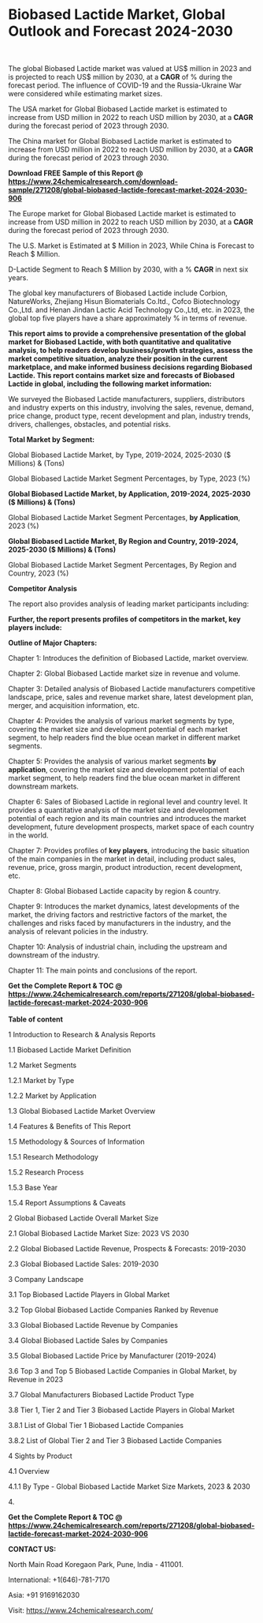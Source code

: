 <h1>Biobased Lactide Market, Global Outlook and Forecast 2024-2030</h1><br/><p>The global Biobased Lactide market was valued at US$ million in 2023 and is projected to reach US$ million by 2030, at a <strong>CAGR</strong> of % during the forecast period. The influence of COVID-19 and the Russia-Ukraine War were considered while estimating market sizes.</p><p>The USA market for Global Biobased Lactide market is estimated to increase from USD million in 2022 to reach USD million by 2030, at a <strong>CAGR</strong> during the forecast period of 2023 through 2030.</p><p>The China market for Global Biobased Lactide market is estimated to increase from USD million in 2022 to reach USD million by 2030, at a <strong>CAGR</strong> during the forecast period of 2023 through 2030.</p><div><b>Download FREE Sample of this Report @ <a href="https://www.24chemicalresearch.com/download-sample/271208/global-biobased-lactide-forecast-market-2024-2030-906">https://www.24chemicalresearch.com/download-sample/271208/global-biobased-lactide-forecast-market-2024-2030-906</a></b></div><p>The Europe market for Global Biobased Lactide market is estimated to increase from USD million in 2022 to reach USD million by 2030, at a <strong>CAGR</strong> during the forecast period of 2023 through 2030.</p><p>The U.S. Market is Estimated at $ Million in 2023, While China is Forecast to Reach $ Million.</p><p>D-Lactide Segment to Reach $ Million by 2030, with a % <strong>CAGR</strong> in next six years.</p><p>The global key manufacturers of Biobased Lactide include Corbion, NatureWorks, Zhejiang Hisun Biomaterials Co.ltd., Cofco Biotechnology Co.,Ltd. and Henan Jindan Lactic Acid Technology Co.,Ltd, etc. in 2023, the global top five players have a share approximately % in terms of revenue.</p><p><strong>This report aims to provide a comprehensive presentation of the global market for Biobased Lactide, with both quantitative and qualitative analysis, to help readers develop business/growth strategies, assess the market competitive situation, analyze their position in the current marketplace, and make informed business decisions regarding Biobased Lactide. This report contains market size and forecasts of Biobased Lactide in global, including the following market information:</strong></p><p>We surveyed the Biobased Lactide manufacturers, suppliers, distributors and industry experts on this industry, involving the sales, revenue, demand, price change, product type, recent development and plan, industry trends, drivers, challenges, obstacles, and potential risks.</p><p><strong>Total Market by Segment:</strong></p><p>Global Biobased Lactide Market, by Type, 2019-2024, 2025-2030 ($ Millions) & (Tons)</p><p>Global Biobased Lactide Market Segment Percentages, by Type, 2023 (%)</p><p><strong>Global Biobased Lactide Market, <strong>by Application</strong>, 2019-2024, 2025-2030 ($ Millions) & (Tons)</strong></p><p>Global Biobased Lactide Market Segment Percentages, <strong>by Application</strong>, 2023 (%)</p><p><strong>Global Biobased Lactide Market, By Region and Country, 2019-2024, 2025-2030 ($ Millions) & (Tons)</strong></p><p>Global Biobased Lactide Market Segment Percentages, By Region and Country, 2023 (%)</p><p><strong>Competitor Analysis</strong></p><p>The report also provides analysis of leading market participants including:</p><p><strong>Further, the report presents profiles of competitors in the market, <strong>key players</strong> include:</strong></p><p><strong>Outline of Major Chapters:</strong></p><p>Chapter 1: Introduces the definition of Biobased Lactide, market overview.</p><p>Chapter 2: Global Biobased Lactide market size in revenue and volume.</p><p>Chapter 3: Detailed analysis of Biobased Lactide manufacturers competitive landscape, price, sales and revenue market share, latest development plan, merger, and acquisition information, etc.</p><p>Chapter 4: Provides the analysis of various market segments by type, covering the market size and development potential of each market segment, to help readers find the blue ocean market in different market segments.</p><p>Chapter 5: Provides the analysis of various market segments <strong>by application</strong>, covering the market size and development potential of each market segment, to help readers find the blue ocean market in different downstream markets.</p><p>Chapter 6: Sales of Biobased Lactide in regional level and country level. It provides a quantitative analysis of the market size and development potential of each region and its main countries and introduces the market development, future development prospects, market space of each country in the world.</p><p>Chapter 7: Provides profiles of <strong>key players</strong>, introducing the basic situation of the main companies in the market in detail, including product sales, revenue, price, gross margin, product introduction, recent development, etc.</p><p>Chapter 8: Global Biobased Lactide capacity by region & country.</p><p>Chapter 9: Introduces the market dynamics, latest developments of the market, the driving factors and restrictive factors of the market, the challenges and risks faced by manufacturers in the industry, and the analysis of relevant policies in the industry.</p><p>Chapter 10: Analysis of industrial chain, including the upstream and downstream of the industry.</p><p>Chapter 11: The main points and conclusions of the report.</p><div><b>Get the Complete Report & TOC @ <a href="https://www.24chemicalresearch.com/reports/271208/global-biobased-lactide-forecast-market-2024-2030-906">https://www.24chemicalresearch.com/reports/271208/global-biobased-lactide-forecast-market-2024-2030-906</a></b></div><br><b>Table of content</b><p>1 Introduction to Research & Analysis Reports<br />
 
  1.1 Biobased Lactide Market Definition<br />
 
  1.2 Market Segments<br />
 
  1.2.1 Market by Type<br />
 
  1.2.2 Market by Application<br />
 
  1.3 Global Biobased Lactide Market Overview<br />
 
  1.4 Features & Benefits of This Report<br />
 
  1.5 Methodology & Sources of Information<br />
 
  1.5.1 Research Methodology<br />
 
  1.5.2 Research Process<br />
 
  1.5.3 Base Year<br />
 
  1.5.4 Report Assumptions & Caveats<br />
 
 2 Global Biobased Lactide Overall Market Size<br />
 
  2.1 Global Biobased Lactide Market Size: 2023 VS 2030<br />
 
  2.2 Global Biobased Lactide Revenue, Prospects & Forecasts: 2019-2030<br />
 
  2.3 Global Biobased Lactide Sales: 2019-2030<br />
 
 3 Company Landscape<br />
 
  3.1 Top Biobased Lactide Players in Global Market<br />
 
  3.2 Top Global Biobased Lactide Companies Ranked by Revenue<br />
 
  3.3 Global Biobased Lactide Revenue by Companies<br />
 
  3.4 Global Biobased Lactide Sales by Companies<br />
 
  3.5 Global Biobased Lactide Price by Manufacturer (2019-2024)<br />
 
  3.6 Top 3 and Top 5 Biobased Lactide Companies in Global Market, by Revenue in 2023<br />
 
  3.7 Global Manufacturers Biobased Lactide Product Type<br />
 
  3.8 Tier 1, Tier 2 and Tier 3 Biobased Lactide Players in Global Market<br />
 
  3.8.1 List of Global Tier 1 Biobased Lactide Companies<br />
 
  3.8.2 List of Global Tier 2 and Tier 3 Biobased Lactide Companies<br />
 
 4 Sights by Product<br />
 
  4.1 Overview<br />
 
  4.1.1 By Type - Global Biobased Lactide Market Size Markets, 2023 & 2030<br />
 
  4.<br><div><b>Get the Complete Report & TOC @ <a href="https://www.24chemicalresearch.com/reports/271208/global-biobased-lactide-forecast-market-2024-2030-906">https://www.24chemicalresearch.com/reports/271208/global-biobased-lactide-forecast-market-2024-2030-906</a></b></div></p>
 
 <b>CONTACT US:</b><br>
 
 North Main Road Koregaon Park, Pune, India - 411001.<br/>
 
 International: +1(646)-781-7170<br/>
 
 Asia: +91 9169162030<br/>
 
 Visit: <a href="https://www.24chemicalresearch.com/">https://www.24chemicalresearch.com/</a>
 
 <br>